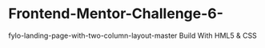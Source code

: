 # Frontend-Mentor-Challenge-6-
fylo-landing-page-with-two-column-layout-master Build With HML5 &amp; CSS
